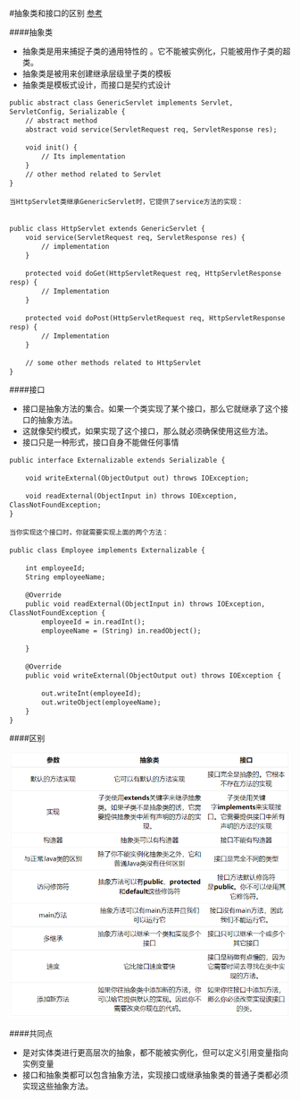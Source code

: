 #抽象类和接口的区别
[参考](http://www.importnew.com/12399.html)

####抽象类
- 抽象类是用来捕捉子类的通用特性的 。它不能被实例化，只能被用作子类的超类。
- 抽象类是被用来创建继承层级里子类的模板
- 抽象类是模板式设计，而接口是契约式设计

```aidl
public abstract class GenericServlet implements Servlet, ServletConfig, Serializable {
    // abstract method
    abstract void service(ServletRequest req, ServletResponse res);
 
    void init() {
        // Its implementation
    }
    // other method related to Servlet
}

当HttpServlet类继承GenericServlet时，它提供了service方法的实现：


public class HttpServlet extends GenericServlet {
    void service(ServletRequest req, ServletResponse res) {
        // implementation
    }
 
    protected void doGet(HttpServletRequest req, HttpServletResponse resp) {
        // Implementation
    }
 
    protected void doPost(HttpServletRequest req, HttpServletResponse resp) {
        // Implementation
    }
 
    // some other methods related to HttpServlet
}
```


####接口
- 接口是抽象方法的集合。如果一个类实现了某个接口，那么它就继承了这个接口的抽象方法。
- 这就像契约模式，如果实现了这个接口，那么就必须确保使用这些方法。
- 接口只是一种形式，接口自身不能做任何事情

```aidl
public interface Externalizable extends Serializable {
 
    void writeExternal(ObjectOutput out) throws IOException;
 
    void readExternal(ObjectInput in) throws IOException, ClassNotFoundException;
}

当你实现这个接口时，你就需要实现上面的两个方法：

public class Employee implements Externalizable {
 
    int employeeId;
    String employeeName;
 
    @Override
    public void readExternal(ObjectInput in) throws IOException, ClassNotFoundException {
        employeeId = in.readInt();
        employeeName = (String) in.readObject();
 
    }
 
    @Override
    public void writeExternal(ObjectOutput out) throws IOException {
 
        out.writeInt(employeeId);
        out.writeObject(employeeName);
    }
}

```

####区别

![](抽象类与接口.png)

####共同点
- 是对实体类进行更高层次的抽象，都不能被实例化，但可以定义引用变量指向实例变量
- 接口和抽象类都可以包含抽象方法，实现接口或继承抽象类的普通子类都必须实现这些抽象方法。
